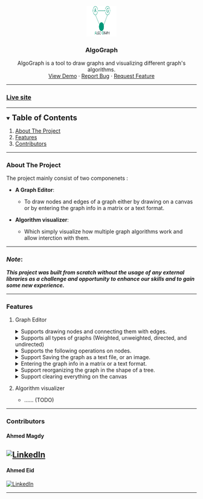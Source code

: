<p align="center">
  <a href="https://github.com/ahmedhem/AlgoGraph">
    <img src="src/assets/images/logo.png" alt="Logo" width="80" height="80">
  </a>

<h3 align="center">AlgoGraph</h3>
<p align="center">
AlgoGraph is a tool to draw graphs and visualizing different graph's algorithms.
<br />
<a href="https://ahmedhem.github.io/AlgoGraph/">View Demo</a>
·
<a href="https://github.com/ahmedhem/AlgoGraph/issues">Report Bug</a>
·
<a href="https://github.com/ahmedhem/AlgoGraph/issues">Request Feature</a>
</p>

---


[comment]: <> (refrence links)
[linkedin-shield]: https://img.shields.io/badge/-LinkedIn-black.svg?style=for-the-badge&logo=linkedin&colorB=066
[linkedin-url-e]: https://linkedin.com/in/ahmedeid12
[linkedin-url-m]: https://linkedin.com/in/eng-ahmedmagdy

### [Live site](https://ahmedhem.github.io/AlgoGraph/)

---
<!-- TABLE OF CONTENTS -->
<details open="open">
  <summary><span style="font-weight:bolder; font-size: 20px ">Table of Contents</span></summary>
  <ol>
    <li>
      <a href="#about-the-project">About The Project</a>
        <li><a href="#features">Features</a></li>
        <li><a href="#Contributors">Contributors</a></li>
    </li>
  </ol>
</details>

----

<!-- ABOUT THE PROJECT -->
### About The Project

The project mainly consist of two componenets : 
- **A Graph Editor**: 
  - To draw nodes and edges of a graph either by drawing on a canvas or by entering the graph info in a matrix or a text format.
   

- **Algorithm visualizer**:  
  - Which simply visualize how multiple graph algorithms work and allow interction with them.
---
### **_Note_**:
**_This project was built from scratch without the usage of any external libraries as a 
challenge and opportunity to enhance our skills and to gain some new experience._**

---

### Features
1. Graph Editor
    
      <details>
      <summary>
      Supports drawing nodes and connecting them with edges.
      </summary>

      ![](src/assets/Tutorials/add%20nodes,%20edges%20,and%20you%20can%20also%20view%20edge%60s%20info.gif)

      </details>

      <details>
      <summary>
      Supports all types of graphs (Weighted, unweighted, directed, and undirected)
      </summary>

      - ![](src/assets/Tutorials/)

      </details>

      <details>
      <summary>
      Supports the following operations on nodes.
      </summary>

      <details>
      <summary>
      Moving and Deletion
      </summary>

      - ![](src/assets/Tutorials/)

      </details>

      <details>
      <summary>
      Change size and color
      </summary>

      - ![](src/assets/Tutorials/)

      </details>


      </details>

      <details>
      <summary>
      Support Saving the graph as a text file, or an image.
      </summary>

      - ![](./assets/Tutorials/)

      </details>

      <details>
      <summary>
      Entering the graph info in a matrix or a text format.
      </summary>

      - ![](./assets/Tutorials/)

      </details>

      <details>
      <summary>
      Support reorganizing the graph in the shape of a tree.
      </summary>

      - ![](./assets/Tutorials/)

      </details>

      <details>
      <summary>
      Support clearing everything on the canvas
      </summary>

      - ![](./assets/Tutorials/)

      </details>


2. Algorithm visualizer
    - ...... (TODO)
    
---
### Contributors

#### Ahmed Magdy
[![LinkedIn][linkedin-shield]][linkedin-url-m]
----

#### Ahmed Eid
[![LinkedIn][linkedin-shield]][linkedin-url-e]

----
